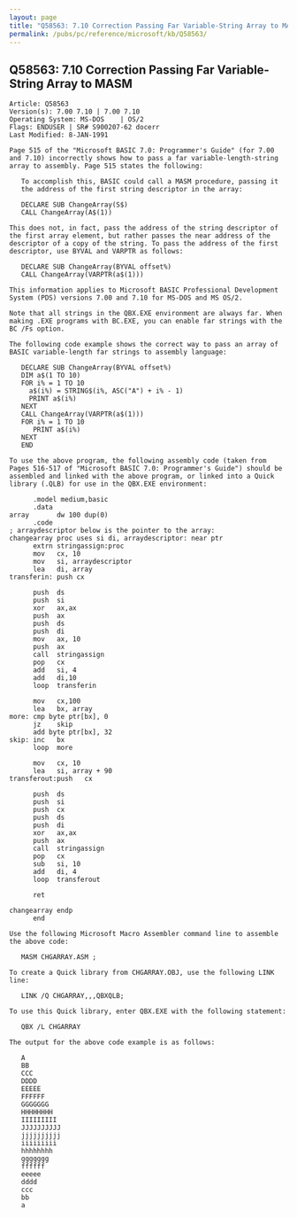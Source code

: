 ```yaml
---
layout: page
title: "Q58563: 7.10 Correction Passing Far Variable-String Array to MASM"
permalink: /pubs/pc/reference/microsoft/kb/Q58563/
---
```


## Q58563: 7.10 Correction Passing Far Variable-String Array to MASM

	Article: Q58563
	Version(s): 7.00 7.10 | 7.00 7.10
	Operating System: MS-DOS    | OS/2
	Flags: ENDUSER | SR# S900207-62 docerr
	Last Modified: 8-JAN-1991
	
	Page 515 of the "Microsoft BASIC 7.0: Programmer's Guide" (for 7.00
	and 7.10) incorrectly shows how to pass a far variable-length-string
	array to assembly. Page 515 states the following:
	
	   To accomplish this, BASIC could call a MASM procedure, passing it
	   the address of the first string descriptor in the array:
	
	   DECLARE SUB ChangeArray(S$)
	   CALL ChangeArray(A$(1))
	
	This does not, in fact, pass the address of the string descriptor of
	the first array element, but rather passes the near address of the
	descriptor of a copy of the string. To pass the address of the first
	descriptor, use BYVAL and VARPTR as follows:
	
	   DECLARE SUB ChangeArray(BYVAL offset%)
	   CALL ChangeArray(VARPTR(a$(1)))
	
	This information applies to Microsoft BASIC Professional Development
	System (PDS) versions 7.00 and 7.10 for MS-DOS and MS OS/2.
	
	Note that all strings in the QBX.EXE environment are always far. When
	making .EXE programs with BC.EXE, you can enable far strings with the
	BC /Fs option.
	
	The following code example shows the correct way to pass an array of
	BASIC variable-length far strings to assembly language:
	
	   DECLARE SUB ChangeArray(BYVAL offset%)
	   DIM a$(1 TO 10)
	   FOR i% = 1 TO 10
	     a$(i%) = STRING$(i%, ASC("A") + i% - 1)
	     PRINT a$(i%)
	   NEXT
	   CALL ChangeArray(VARPTR(a$(1)))
	   FOR i% = 1 TO 10
	      PRINT a$(i%)
	   NEXT
	   END
	
	To use the above program, the following assembly code (taken from
	Pages 516-517 of "Microsoft BASIC 7.0: Programmer's Guide") should be
	assembled and linked with the above program, or linked into a Quick
	library (.QLB) for use in the QBX.EXE environment:
	
	      .model medium,basic
	      .data
	array       dw 100 dup(0)
	      .code
	; arraydescriptor below is the pointer to the array:
	changearray proc uses si di, arraydescriptor: near ptr
	      extrn stringassign:proc
	      mov   cx, 10
	      mov   si, arraydescriptor
	      lea   di, array
	transferin: push cx
	
	      push  ds
	      push  si
	      xor   ax,ax
	      push  ax
	      push  ds
	      push  di
	      mov   ax, 10
	      push  ax
	      call  stringassign
	      pop   cx
	      add   si, 4
	      add   di,10
	      loop  transferin
	
	      mov   cx,100
	      lea   bx, array
	more: cmp byte ptr[bx], 0
	      jz    skip
	      add byte ptr[bx], 32
	skip: inc   bx
	      loop  more
	
	      mov   cx, 10
	      lea   si, array + 90
	transferout:push   cx
	
	      push  ds
	      push  si
	      push  cx
	      push  ds
	      push  di
	      xor   ax,ax
	      push  ax
	      call  stringassign
	      pop   cx
	      sub   si, 10
	      add   di, 4
	      loop  transferout
	
	      ret
	
	changearray endp
	      end
	
	Use the following Microsoft Macro Assembler command line to assemble
	the above code:
	
	   MASM CHGARRAY.ASM ;
	
	To create a Quick library from CHGARRAY.OBJ, use the following LINK
	line:
	
	   LINK /Q CHGARRAY,,,QBXQLB;
	
	To use this Quick library, enter QBX.EXE with the following statement:
	
	   QBX /L CHGARRAY
	
	The output for the above code example is as follows:
	
	   A
	   BB
	   CCC
	   DDDD
	   EEEEE
	   FFFFFF
	   GGGGGGG
	   HHHHHHHH
	   IIIIIIIII
	   JJJJJJJJJJ
	   jjjjjjjjjj
	   iiiiiiiii
	   hhhhhhhh
	   ggggggg
	   ffffff
	   eeeee
	   dddd
	   ccc
	   bb
	   a
